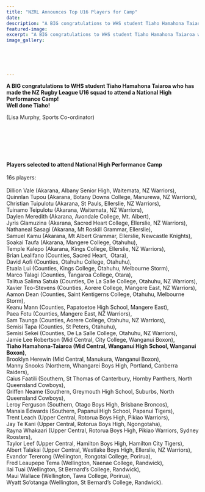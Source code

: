 ```yaml
---
title: "NZRL Announces Top U16 Players for Camp"
date: 
description: "A BIG congratulations to WHS student Tiaho Hamahona Taiaroa who has made the NZ Rugby League U16 squad to attend a National High Performance Camp!"
featured-image: 
excerpt: "A BIG congratulations to WHS student Tiaho Hamahona Taiaroa who has made the NZ Rugby League U16 squad to attend a National High Performance Camp!"
image_gallery:
	
	
	
	
	
---
```


<p><strong>A BIG congratulations to WHS student Tiaho Hamahona Taiaroa who has made the NZ Rugby League U16 squad to attend a National High Performance Camp!&nbsp;</strong><br /><strong>Well done Tiaho!</strong></p>
<p><span>(Lisa Murphy, Sports Co-ordinator)</span></p>
<p><span><br /></span></p>
<p><span><br /></span></p>
<p><span><br /></span></p>
<p><span><strong>Players selected to attend National High Performance Camp</strong><br /> <br /> 16s players:<br /> <br /> Dillion Vale (Akarana, Albany Senior High, Waitemata, NZ Warriors),<br /> Quinnlan Tupou (Akarana, Botany Downs College, Manurewa, NZ Warriors),<br /> Christian Tuipulotu (Akarana, St Pauls, Ellerslie, NZ Warriors),<br /> Tuinamo Teipulotu (Akarana, Waitemata, NZ Warriors),<br /> Daylen Meredith (Akarana, Avondale College, Mt. Albert),<br /> Jyris Glamuzina (Akarana, Sacred Heart College, Ellerslie, NZ Warriors),<br /> Nathaneal Sasagi (Akarana, Mt Roskill Grammar, Ellerslie),<br /> Samuel Kamu (Akarana, Mt Albert Grammar, Ellerslie, Newcastle Knights),<br /> Soakai Taufa (Akarana, Mangere College, Otahuhu),<br /> Temple Kalepo (Akarana, Kings College, Ellerslie, NZ Warriors),<br /> Brian Lealifano (Counties, Sacred Heart, &nbsp;Otara),<br /> David Aofi (Counties, Otahuhu College, Otahuhu),<br /> Etuala Lui (Counties, Kings College, Otahuhu, Melbourne Storm),<br /> Marco Talagi (Counties, Tangaroa College, Otara),&nbsp;<br /> Talitua Salima Satuia (Counties, De La Salle College, Otahuhu, NZ Warriors),<br /> Xavier Teo-Stevens (Counties, Aorere College, Mangere East, NZ Warriors),<br /> Aamon Dean (Counties, Saint Kentigerns College, Otahuhu, Melbourne Storm),<br /> Keanu Mann (Counties, Papatoetoe High School, Mangere East),<br /> Paea Fotu (Counties, Mangere East, NZ Warriors),<br /> Sam Taunga (Counties, Aorere College, Otahuhu, NZ Warriors),<br /> Semisi Tapa (Counties, St Peters, Otahuhu),<br /> Semisi Sekei (Counties, De La Salle College, Otahuhu, NZ Warriors),<br /> Jamie Lee Robertson (Mid Central, City College, Wanganui Boxon),<br /> <strong>Tiaho Hamahona-Taiaroa (Mid Central, Wanganui High School, Wanganui Boxon)</strong>,<br /> Brooklyn Herewin (Mid Central, Manukura, Wanganui Boxon),<br /> Manny Snooks (Northern, Whangarei Boys High, Portland, Canberra Raiders),<br /> Caius Faatili (Southern, St Thomas of Canterbury, Hornby Panthers, North Queensland Cowboys),<br /> Griffen Neame (Southern, Greymouth High School, Suburbs, North Queensland Cowboys),<br /> Leroy Ferguson (Southern, Otago Boys High, Brisbane Broncos),<br /> Manaia Edwards (Southern, Papanui High School, Papanui Tigers),<br /> Trent Leach (Upper Central, Rotorua Boys High, Pikiao Warriors),<br /> Jay Te Kani (Upper Central, Rotorua Boys High, Ngongotaha),<br /> Rayna Whakaari (Upper Central, Rotorua Boys High, Pikiao Warriors, Sydney Roosters),<br /> Taylor Leef (Upper Central, Hamilton Boys High, Hamilton City Tigers),<br /> Albert Talakai (Upper Central, Westlake Boys High, Ellerslie, NZ Warriors),&nbsp;<br /> Evandor Tererong (Wellington, Rongotai College, Porirua),<br /> Fred Leaupepe Tema (Wellington, Naenae College, Randwick),<br /> Ilai Tuai (Wellington, St Bernard&rsquo;s College, Randwick),<br /> Maui Wallace (Wellington, Tawa College, Porirua),<br /> Wyatt So&rsquo;otanga (Wellington, St Bernard&rsquo;s College, Randwick).<br /> </span></p>

